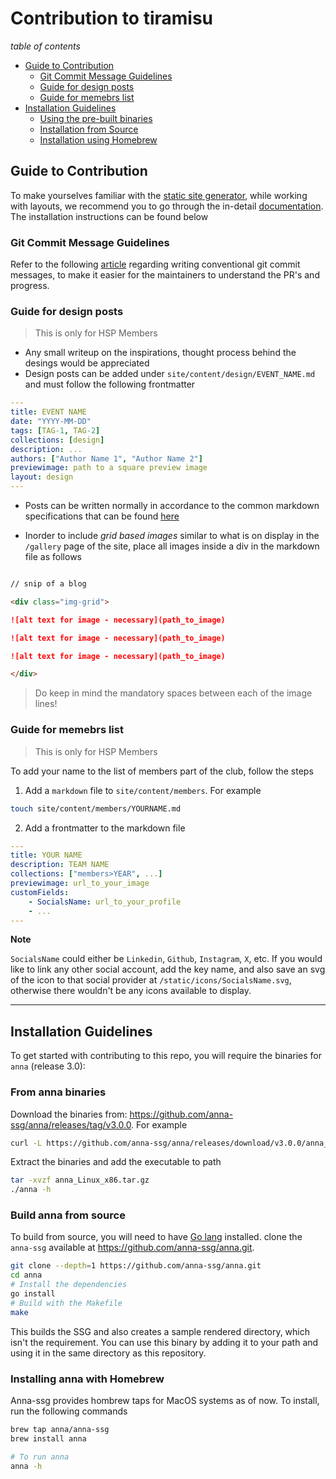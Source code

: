 # Contribution to tiramisu

*table of contents*

* [Guide to Contribution](#guide-to-contribution)
    * [Git Commit Message Guidelines]()
    * [Guide for design posts]()
    * [Guide for memebrs list]()
* [Installation Guidelines](#installation-guidelines)
    * [Using the pre-built binaries](#using-the-pre-built-binaries)
    * [Installation from Source](#installation-from-source)
    * [Installation using Homebrew](#installation-using-homebrew)

## Guide to Contribution

To make yourselves familiar with the [static site generator](https://en.wikipedia.org/wiki/Static_site_generator), while working with layouts, we recommend you to go through the in-detail [documentation](https://anna-docs.netlify.app/docs). The installation instructions can be found below

### Git Commit Message Guidelines

Refer to the following [article](https://www.conventionalcommits.org/en/v1.0.0/) regarding writing conventional git commit messages, to make it easier for the maintainers to understand the PR's and progress.

### Guide for design posts

> This is only for HSP Members

- Any small writeup on the inspirations, thought process behind the desings would be appreciated
- Design posts can be added under `site/content/design/EVENT_NAME.md` and must follow the following frontmatter

```yaml
---
title: EVENT NAME
date: "YYYY-MM-DD"
tags: [TAG-1, TAG-2]
collections: [design]
description: ...
authors: ["Author Name 1", "Author Name 2"]
previewimage: path to a square preview image
layout: design
---
```

- Posts can be written normally in accordance to the common markdown specifications that can be found [here](http://commonmark.org)

- Inorder to include *grid based images* similar to what is on display in the `/gallery` page of the site, place all images inside a div in the markdown file as follows

```md

// snip of a blog

<div class="img-grid">

![alt text for image - necessary](path_to_image)

![alt text for image - necessary](path_to_image)

![alt text for image - necessary](path_to_image)

</div>
```

> Do keep in mind the mandatory spaces between each of the image lines!



### Guide for memebrs list

>  This is only for HSP Members

To add your name to the list of members part of the club, follow the steps

1. Add a `markdown` file to `site/content/members`. For example

```sh
touch site/content/members/YOURNAME.md
```

2. Add a frontmatter to the markdown file

```yaml
---
title: YOUR NAME
description: TEAM NAME
collections: ["members>YEAR", ...]
previewimage: url_to_your_image
customFields:
    - SocialsName: url_to_your_profile
    - ...
---
```

**Note**

`SocialsName` could either be `Linkedin`, `Github`, `Instagram`, `X`, etc. If you would like to link any other social account, add the key name, and also save an svg of the icon to that social provider at `/static/icons/SocialsName.svg`, otherwise there wouldn't be any icons available to display.


---

## Installation Guidelines

To get started with contributing to this repo, you will require the binaries for `anna` (release 3.0):

### From anna binaries

Download the binaries from: https://github.com/anna-ssg/anna/releases/tag/v3.0.0. For example

```sh
curl -L https://github.com/anna-ssg/anna/releases/download/v3.0.0/anna_Linux_x86_64.tar.gz > anna_Linux_x86.tar.gz
```

Extract the binaries and add the executable to path

```sh
tar -xvzf anna_Linux_x86.tar.gz
./anna -h
```

### Build anna from source

To build from source, you will need to have [Go lang](https://go.dev/) installed. clone the `anna-ssg` available at https://github.com/anna-ssg/anna.git.

```sh
git clone --depth=1 https://github.com/anna-ssg/anna.git
cd anna
# Install the dependencies
go install
# Build with the Makefile
make
```

This builds the SSG and also creates a sample rendered directory, which isn't the requirement. You can use this binary by adding it to your path and using it in the same directory as this repository.

### Installing anna with Homebrew

Anna-ssg provides hombrew taps for MacOS systems as of now. To install, run the following commands

```sh
brew tap anna/anna-ssg
brew install anna

# To run anna
anna -h
```
